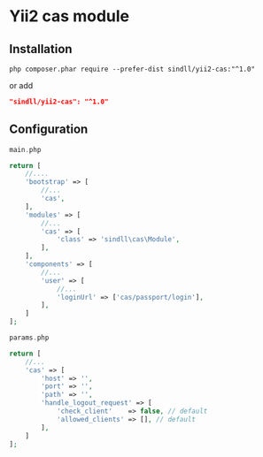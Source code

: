 Yii2 cas module
=================

Installation
------------

```
php composer.phar require --prefer-dist sindll/yii2-cas:"^1.0"
```

or add

```json
"sindll/yii2-cas": "^1.0"
```

Configuration
-------------

```php
main.php

return [
    //....
    'bootstrap' => [
        //...
        'cas',
    ],
    'modules' => [
        //...
        'cas' => [
            'class' => 'sindll\cas\Module',
        ],
    ],
    'components' => [
        //...
        'user' => [
            //...
            'loginUrl' => ['cas/passport/login'],
        ],
    ]
];

params.php

return [
    //...
    'cas' => [
        'host' => '',
        'port' => '',
        'path' => '',
        'handle_logout_request' => [
            'check_client'    => false, // default
            'allowed_clients' => [], // default
        ],
    ]
];
```